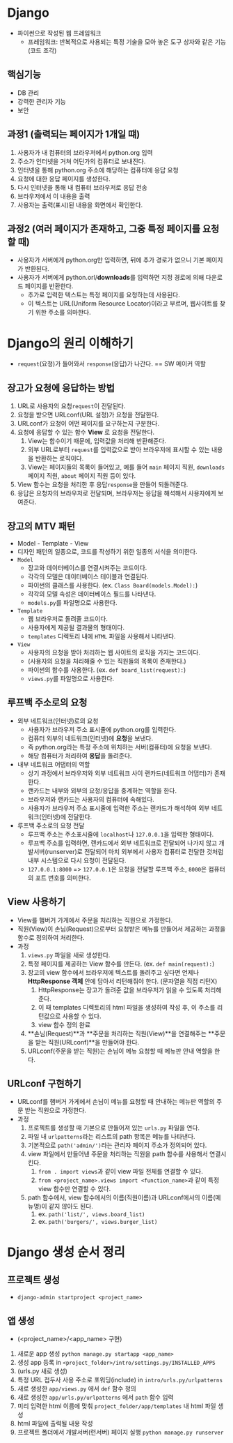 # Django
- 파이썬으로 작성된 웹 프레임워크
  - 프레임워크: 반복적으로 사용되는 특정 기술을 모아 놓은 도구 상자와 같은 기능(코드 조각)

## 핵심기능
  - DB 관리
  - 강력한 관리자 기능
  - 보안

## 과정1 (출력되는 페이지가 **1개**일 떄)
  1. 사용자가 내 컴퓨터의 브라우저에서 python.org 입력
  2. 주소가 인터넷을 거쳐 어딘가의 컴퓨터로 보내진다.
  3. 인터넷을 통해 python.org 주소에 해당하는 컴퓨터에 응답 요청
  4. 요청에 대한 응답 페이지를 생성한다.
  5. 다시 인터넷을 통해 내 컴퓨터 브라우저로 응답 전송
  6. 브라우저에서 이 내용을 출력
  7. 사용자는 출력(표시)된 내용을 화면에서 확인한다.

## 과정2 (여러 페이지가 존재하고, 그중 **특정 페이지**를 요청할 때)
  - 사용자가 서버에게 python.org만 입력하면, 뒤에 추가 경로가 없으니 기본 페이지가 반환된다.
  - 사용자가 서버에게 python.orl/**downloads**를 입력하면 지정 경로에 의해 다운로드 페이지를 반환한다.
    - 추가로 입력한 텍스트는 특정 페이지를 요청하는데 사용된다.
    - 이 텍스트는 URL(Uniform Resource Locator)이라고 부르며, 웹사이트를 찾기 위한 주소를 의마한다.



# Django의 원리 이해하기
- `request`(요청)가 들어와서 `response`(응답)가 나간다. == SW 메이커 역할

## 장고가 요청에 응답하는 방법
1. URL로 사용자의 요청`request`이 전달된다.
2. 요청을 받으면 URLconf(URL 설정)가 요청을 전달한다.
3. URLconf가 요청이 어떤 페이지를 요구하는지 구분한다.
4. 요청에 응답할 수 있는 함수 **View** 로 요청을 전달한다.
   1. View는 함수이기 때문에, 입력값을 처리해 반환해준다.
   2. 외부 URL로부터 `request`를 입력값으로 받아 브라우저에 표시할 수 있는 내용을 반환하는 로직이다.
   3. View는 페이지들의 목록이 들어있고, 예를 들어 `main` 페이지 직원, `downloads` 페이지 직원, `about` 페이지 직원 등이 있다.
5. View 함수는 요청을 처리한 후 응답`response`을 만들어 되돌려준다.
6. 응답은 요청자의 브라우저로 전달되며, 브라우저는 응답을 해석해서 사용자에게 보여준다.

## 장고의 MTV 패턴
- Model - Template - View
- 디자인 패턴의 일종으로, 코드를 작성하기 위한 일종의 서식을 의미한다.
- `Model`
  - 장고와 데이터베이스를 연결시켜주는 코드이다.
  - 각각의 모델은 데이터베이스 테이블과 연결된다.
  - 파이썬의 클래스를 사용한다. (ex. `Class Board(models.Model):`)
  - 각각의 모델 속성은 데이터베이스 필드를 나타낸다.
  - `models.py`를 파일명으로 사용한다.
- `Template`
  - 웹 브라우저로 돌려줄 코드이다.
  - 사용자에게 제공될 결과물의 형태이다.
  - `templates` 디렉토리 내에 `HTML` 파일을 사용해서 나타낸다.
- `View`
  - 사용자의 요청을 받아 처리하는 웹 사이트의 로직을 가지는 코드이다.
  - (사용자의 요청을 처리해줄 수 있는 직원들의 목록이 존재한다.)
  - 파이썬의 함수를 사용한다. (ex. `def board_list(request):`)
  - `views.py`를 파일명으로 사용한다.

## 루프백 주소로의 요청
- 외부 네트워크(인터넷)로의 요청
  - 사용자가 브라우저 주소 표시줄에 python.org를 입력한다.
  - 컴퓨터 외부의 네트워크(인터넷)에 **요청**을 보낸다.
  - 즉 python.org라는 특정 주소에 위치하는 서버(컴퓨터)에 요청을 보낸다.
  - 해당 컴퓨터가 처리하여 **응답**을 돌려준다.
- 내부 네트워크 어댑터의 역할
  - 상기 과정에서 브라우저와 외부 네트워크 사이 랜카드(네트워크 어댑터)가 존재한다.
  - 랜카드는 내부와 외부의 요청/응답을 중계하는 역할을 한다.
  - 브라우저와 랜카드는 사용자의 컴퓨터에 속해있다.
  - 사용자가 브라우저 주소 표시줄에 입력한 주소는 랜카드가 해석하여 외부 네트워크(인터넷)에 전달한다.
- 루프백 주소로의 요청 전달
  - 루프백 주소는 주소표시줄에 `localhost`나 `127.0.0.1`을 입력한 형태이다.
  - 루프백 주소를 입력하면, 랜카드에서 외부 네트워크로 전달되어 나가지 않고 개발서버(runserver)로 전달되어 마치 외부에서 사용자 컴퓨터로 전달한 것처럼 내부 시스템으로 다시 요청이 전달된다.
  - `127.0.0.1:8000` => `127.0.0.1`은 요청을 전달할 루프백 주소, `8000`은 컴퓨터의 포트 번호를 의미한다.

## View 사용하기
- View를 햄버거 가게에서 주문을 처리하는 직원으로 가정한다.
- 직원(View)이 손님(Request)으로부터 요청받은 메뉴를 만들어서 제공하는 과정을 함수로 정의하여 처리한다.
- 과정
  1. `views.py` 파일을 새로 생성한다.
  2. 특정 페이지를 제공하는 View 함수를 만든다. (ex. `def main(request):`)
  3. 장고의 view 함수에서 브라우저에 텍스트를 돌려주고 싶다면 언제나 **HttpResponse 객체** 안에 담아서 리턴해줘야 한다. (문자열을 직접 리턴X)
     1. HttpResponse는 장고가 돌려준 값을 브라우저가 읽을 수 있도록 처리해준다.
     2. 이 때 templates 디렉토리의 html 파일을 생성하여 작성 후, 이 주소를 리턴값으로 사용할 수 있다.
     3. view 함수 정의 완료
  4. **손님(Request)**과 **주문을 처리하는 직원(View)**을 연결해주는 **주문을 받는 직원(URLconf)**을 만들어야 한다.
  5. URLconf(주문을 받는 직원)는 손님이 메뉴 요청할 때 메뉴판 안내 역할을 한다.

## URLconf 구현하기
- URLconf를 햄버거 가게에서 손님이 메뉴를 요청할 때 안내하는 메뉴판 역할의 주문 받는 직원으로 가정한다.
- 과정
  1. 프로젝트를 생성할 때 기본으로 만들어져 있는 `urls.py` 파일을 연다.
  2. 파일 내 `urlpatterns`라는 리스트의 path 항목은 메뉴를 나타낸다.
  3. 기본적으로 `path('admin/')`라는 관리자 페이지 주소가 정의되어 있다.
  4. view 파일에서 만들어낸 주문을 처리하는 직원을 path 함수를 사용해서 연결시킨다.
     1. `from . import views`과 같이 view 파일 전체를 연결할 수 있다.
     2. `from <project_name>.views import <function_name>`과 같이 특정 view 함수만 연결할 수 있다.
  5. path 함수에서, view 함수에서의 이름(직원이름)과 URLconf에서의 이름(메뉴명)이 같지 않아도 된다.
     1. ex. `path('list/', views.board_list)`
     2. ex. `path('burgers/', views.burger_list)`

# Django 생성 순서 정리
## 프로젝트 생성
- `django-admin startproject <project_name>`
## 앱 생성
- (<project_name>/<app_name> 구현)
1. 새로운 app 생성 `python manage.py startapp <app_name>`
2. 생성 app 등록 in `<project_folder>/intro/settings.py/INSTALLED_APPS`
3. (urls.py 새로 생성)
4. 특정 URL 접두사 사용 주소로 포워딩(include) in `intro/urls.py/urlpatterns`
5. 새로 생성한 `app/views.py` 에서 `def` 함수 정의
6. 새로 생성한 `app/urls.py/urlpatterns` 에서 `path` 함수 입력
7. 미리 입력한 html 이름에 맞춰 `project_folder/app/templates` 내 html 파일 생성
8. html 파일에 출력될 내용 작성
9. 프로젝트 폴더에서 개발서버(런서버) 페이지 실행 `python manage.py runserver`